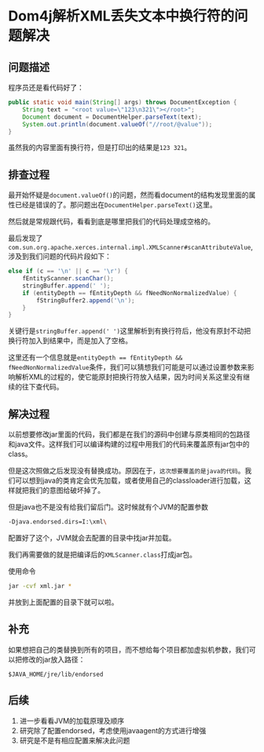 # Dom4j解析XML丢失文本中换行符的问题解决

## 问题描述

程序员还是看代码好了：

```java
public static void main(String[] args) throws DocumentException {
    String text = "<root value=\"123\n321\"></root>";
    Document document = DocumentHelper.parseText(text);
    System.out.println(document.valueOf("//root/@value"));
}
```

虽然我的内容里面有换行符，但是打印出的结果是`123 321`。

## 排查过程

最开始怀疑是`document.valueOf()`的问题，然而看document的结构发现里面的属性已经是错误的了。那问题出在`DocumentHelper.parseText()`这里。

然后就是常规跟代码，看看到底是哪里把我们的代码处理成空格的。

最后发现了`com.sun.org.apache.xerces.internal.impl.XMLScanner#scanAttributeValue`,涉及到我们问题的代码片段如下：

```java
else if (c == '\n' || c == '\r') {
    fEntityScanner.scanChar();
    stringBuffer.append(' ');
    if (entityDepth == fEntityDepth && fNeedNonNormalizedValue) {
        fStringBuffer2.append('\n');
    }
}
```

关键行是`stringBuffer.append(' ')`这里解析到有换行符后，他没有原封不动把换行符加入到结果中，而是加入了空格。

这里还有一个信息就是`entityDepth == fEntityDepth && fNeedNonNormalizedValue`条件，我们可以猜想我们可能是可以通过设置参数来影响解析XML的过程的，使它能原封把换行符放入结果，因为时间关系这里没有继续的往下查代码。

## 解决过程

以前想要修改jar里面的代码，我们都是在我们的源码中创建与原类相同的包路径和java文件。这样我们可以编译构建的过程中用我们的代码来覆盖原有jar包中的class。

但是这次照做之后发现没有替换成功。原因在于，`这次想要覆盖的是java的代码`。我们可以想到java的类肯定会优先加载，或者使用自己的classloader进行加载，这样就把我们的意图给破坏掉了。

但是java也不是没有给我们留后门。这时候就有个JVM的配置参数

```bash
-Djava.endorsed.dirs=I:\xml\
```

配置好了这个，JVM就会去配置的目录中找jar并加载。

我们再需要做的就是把编译后的`XMLScanner.class`打成jar包。

使用命令

```bash
jar -cvf xml.jar *
```

并放到上面配置的目录下就可以啦。

## 补充

如果想把自己的类替换到所有的项目，而不想给每个项目都加虚拟机参数，我们可以把修改的jar放入路径：

```
$JAVA_HOME/jre/lib/endorsed
```

## 后续

1. 进一步看看JVM的加载原理及顺序
2. 研究除了配置endorsed，考虑使用javaagent的方式进行增强
3. 研究是不是有相应配置来解决此问题

